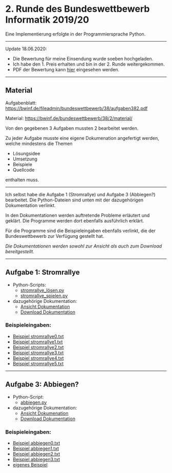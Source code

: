 # 2. Runde des Bundeswettbewerb Informatik 2019/20
Eine Implementierung erfolgte in der Programmiersprache Python.

----- 
Update 18.06.2020:
* Die Bewertung für meine Einsendung wurde soeben hochgeladen.
* Ich habe den 1. Preis erhalten und bin in der 2. Runde weitergekommen.
* PDF der Bewertung kann [hier](Bewertung%20Einsendung%202.%20Runde.pdf) eingesehen werden.


-----



## Material
Aufgabenblatt: https://bwinf.de/fileadmin/bundeswettbewerb/38/aufgaben382.pdf

Material: https://bwinf.de/bundeswettbewerb/38/2/material/

Von den gegebenen 3 Aufgaben mussten 2 bearbeitet werden.

Zu jeder Aufgabe musste eine eigene Dokumenation angefertigt werden, welche mindestens die Themen
- Lösungsidee
- Umsetzung
- Beispiele
- Quellcode

enthalten muss.

------
Ich selbst habe die Aufgabe 1 (Stromrallye) und Aufgabe 3 (Abbiegen?) bearbeitet.
Die Python-Dateien sind unten mit der dazugehörigen Dokumentation verlinkt.

In den Dokumentationen werden auftretende Probleme erläutert und geklärt.
Die Programme werden dort ebenfalls ausführlich erklärt.

Für die Programme sind die Beispieleingaben ebenfalls verlinkt, die der Bundeswettbewerb zur Verfügung gestellt hat.

_Die Dokumentationen werden sowohl zur Ansicht als auch zum Download bereitgestellt._

-------

## Aufgabe 1: Stromrallye
* Python-Scripts: 
  * [stromrallye_lösen.py](Stromrallye/stromrallye_lösen.py)
  * [stromrallye_spielen.py](Stromrallye/stromrallye_spielen.py)
* dazugehörige Dokumentation:
  * [Ansicht Dokumentation](https://nbviewer.jupyter.org/github/CodingLegend27/Bundeswettbewerb-2019-20-2.Runde/blob/master/Stromrallye/Aufgabe1_Stromrallye.pdf)
  * [Download Dokumentation](Stromrallye/Aufgabe1_Stromrallye.pdf)
  

### Beispieleingaben:

* [Beispiel stromrallye0.txt](Stromrallye/stromrallye0.txt)
* [Beispiel stromrallye1.txt](Stromrallye/stromrallye1.txt)
* [Beispiel stromrallye2.txt](Stromrallye/stromrallye2.txt)
* [Beispiel stromrallye3.txt](Stromrallye/stromrallye3.txt)
* [Beispiel stromrallye4.txt](Stromrallye/stromrallye4.txt)
* [Beispiel stromrallye5.txt](Stromrallye/stromrallye5.txt)

-----

## Aufgabe 3: Abbiegen?

* Python-Script: 
  * [abbiegen.py](Abbiegen/abbiegen.py)
* dazugehörige Dokumentation: 
  * [Ansicht Dokumenation](https://nbviewer.jupyter.org/github/CodingLegend27/Bundeswettbewerb-2019-20-2.Runde/blob/master/Abbiegen/Aufgabe3_Abbiegen.pdf)
  * [Download Dokumentation](Abbiegen/Aufgabe3_Abbiegen.pdf)
 
 
 ### Beispieleingaben:
 
* [Beispiel abbiegen0.txt](Abbiegen/abbiegen0.txt)
* [Beispiel abbiegen1.txt](Abbiegen/abbiegen1.txt)
* [Beispiel abbiegen2.txt](Abbiegen/abbiegen2.txt)
* [Beispiel abbiegen3.txt](Abbiegen/abbiegen3.txt)
* [eigenes Beispiel](Abbiegen/eigenesBeispiel.txt)



